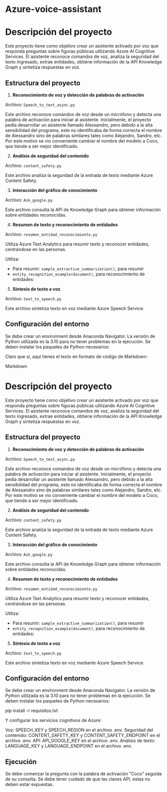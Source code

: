 # Azure-voice-assistant
# Descripción del proyecto

Este proyecto tiene como objetivo crear un asistente activado por voz que responda preguntas sobre figuras públicas utilizando Azure AI Cognitive Services. El asistente reconoce comandos de voz, analiza la seguridad del texto ingresado, extrae entidades, obtiene información de la API Knowledge Graph y sintetiza respuestas en voz.

## Estructura del proyecto

1. **Reconocimiento de voz y detección de palabras de activación**

Archivo: `Speech_to_text_async.py`

Este archivo reconoce comandos de voz desde un micrófono y detecta una palabra de activación para iniciar al asistente. Inicialmente, el proyecto pedía desarrollar un asistente llamado Alessandro, pero debido a la alta sensibilidad del programa, este no identificaba de forma correcta el nombre de Alessandro sino de palabras similares tales como Alejandro, Sandro, etc. Por este motivo se vio conveniente cambiar el nombre del modelo a Coco, que tiende a ser mejor identificado.

2. **Análisis de seguridad del contenido**

Archivo: `content_safety.py`

Este archivo analiza la seguridad de la entrada de texto mediante Azure Content Safety.

3. **Interacción del gráfico de conocimiento**

Archivo: `Ask_google.py`

Este archivo consulta la API de Knowledge Graph para obtener información sobre entidades reconocidas.

4. **Resumen de texto y reconocimiento de entidades**

Archivo: `resumen_entidad_reconocimiento.py`

Utiliza Azure Text Analytics para resumir texto y reconocer entidades, centrándose en las personas.

Utiliza:

* Para resumir: `sample_extractive_summarization()`, para resumir
* `entity_recognition_example(document)`, para reconocimiento de entidades:

5. **Síntesis de texto a voz**

Archivo: `text_to_speech.py`

Este archivo sintetiza texto en voz mediante Azure Speech Service.

## Configuración del entorno

Se debe crear un environment desde Anaconda Navigator. La versión de Python utilizada es la 3.10 para no tener problemas en la ejecución. Se deben instalar los paquetes de Python necesarios:

Claro que sí, aquí tienes el texto en formato de código de Markdown:

Markdown
# Descripción del proyecto

Este proyecto tiene como objetivo crear un asistente activado por voz que responda preguntas sobre figuras públicas utilizando Azure AI Cognitive Services. El asistente reconoce comandos de voz, analiza la seguridad del texto ingresado, extrae entidades, obtiene información de la API Knowledge Graph y sintetiza respuestas en voz.

## Estructura del proyecto

1. **Reconocimiento de voz y detección de palabras de activación**

Archivo: `Speech_to_text_async.py`

Este archivo reconoce comandos de voz desde un micrófono y detecta una palabra de activación para iniciar al asistente. Inicialmente, el proyecto pedía desarrollar un asistente llamado Alessandro, pero debido a la alta sensibilidad del programa, este no identificaba de forma correcta el nombre de Alessandro sino de palabras similares tales como Alejandro, Sandro, etc. Por este motivo se vio conveniente cambiar el nombre del modelo a Coco, que tiende a ser mejor identificado.

2. **Análisis de seguridad del contenido**

Archivo: `content_safety.py`

Este archivo analiza la seguridad de la entrada de texto mediante Azure Content Safety.

3. **Interacción del gráfico de conocimiento**

Archivo: `Ask_google.py`

Este archivo consulta la API de Knowledge Graph para obtener información sobre entidades reconocidas.

4. **Resumen de texto y reconocimiento de entidades**

Archivo: `resumen_entidad_reconocimiento.py`

Utiliza Azure Text Analytics para resumir texto y reconocer entidades, centrándose en las personas.

Utiliza:

* Para resumir: `sample_extractive_summarization()`, para resumir
* `entity_recognition_example(document)`, para reconocimiento de entidades:

5. **Síntesis de texto a voz**

Archivo: `text_to_speech.py`

Este archivo sintetiza texto en voz mediante Azure Speech Service.

## Configuración del entorno

Se debe crear un environment desde Anaconda Navigator. La versión de Python utilizada es la 3.10 para no tener problemas en la ejecución. Se deben instalar los paquetes de Python necesarios:

pip install -r requisitos.txt

Y configurar los servicios cognitivos de Azure:

Voz: SPEECH_KEY y SPEECH_REGION en el archivo .env.
Seguridad del contenido: CONTENT_SAFETY_KEY y CONTENT_SAFETY_ENDPOINT en el archivo .env.
API: API_GOOGLE_KEY en el archivo .env.
Análisis de texto: LANGUAGE_KEY y LANGUAGE_ENDPOINT en el archivo .env.
## Ejecución
Se debe comenzar la pregunta con la palabra de activación "Coco" seguida de su consulta.
Se debe tener cuidado de que las claves API, estas no deben estar expuestas.


